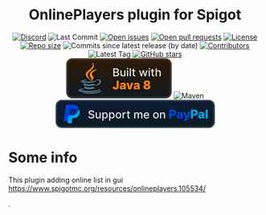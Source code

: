 <div align="center">

# OnlinePlayers plugin for Spigot

[![Discord](https://img.shields.io/discord/941850822885646366?color=7289da&logo=discord&logoColor=white&style=for-the-badge)](https://discord.gg/mF3TehkeG3)
![Last Commit](https://img.shields.io/github/last-commit/IndianBartonka/OnlinePlayers?style=for-the-badge)
[![Open issues](https://img.shields.io/github/issues/IndianBartonka/OnlinePlayers?style=for-the-badge)](https://github.com/IndianBartonka/OnlinePlayers/issues)
[![Open pull requests](https://img.shields.io/github/issues-pr/IndianBartonka/OnlinePlayers?style=for-the-badge)](https://github.com/IndianBartonka/OnlinePlayers)
[![License](https://img.shields.io/github/license/IndianBartonka/OnlinePlayers?style=for-the-badge)](LICENSE)
[![Repo size](https://img.shields.io/github/repo-size/IndianBartonka/OnlinePlayers?style=for-the-badge)](https://github.com/IndianBartonka/OnlinePlayers)
![Commits since latest release (by date)](https://img.shields.io/github/commits-since/IndianBartonka/OnlinePlayers/latest?style=for-the-badge)
[![Contributors](https://img.shields.io/github/contributors/IndianBartonka/OnlinePlayers?color=blue&style=for-the-badge)](https://github.com/IndianBartonka/OnlinePlayers/graphs/contributors)
![Latest Tag](https://img.shields.io/github/v/tag/IndianBartonka/OnlinePlayers?label=LATEST%20TAG&style=for-the-badge)
[![GitHub stars](https://img.shields.io/github/stars/IndianBartonka/OnlinePlayers?style=for-the-badge)](https://github.com/IndianBartonka/OnlinePlayers/stargazers)   </br>
![JDK8](https://github.com/intergrav/devins-badges/blob/v2/assets/cozy/built-with/java8_vector.svg?raw=true)
![Maven](https://github.com/intergrav/devins-badges/blob/v2/assets/cozy/built-with/maven_vector.svg)</br>
[![PayPal](https://github.com/intergrav/devins-badges/blob/v2/assets/compact/donate/paypal-singular_vector.svg)](https://paypal.me/IndianPL)

</div>

# Some info
This plugin adding online list in gui https://www.spigotmc.org/resources/onlineplayers.105534/

.
